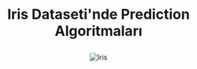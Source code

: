 # <p align="center">Iris Dataseti'nde Prediction Algoritmaları</p>

<div align="center">

![Iris][iris]




[iris]: art/Iris-ve-Algoritmalar.png
